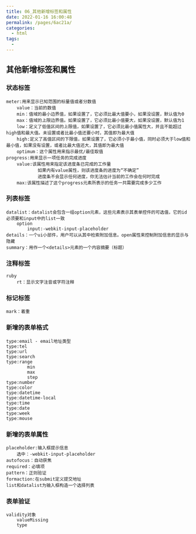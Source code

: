 ```yaml
---
title: 06_其他新增标签和属性
date: 2022-01-16 16:00:48
permalink: /pages/6ac21a/
categories:
  - html
tags:
  - 
---
```

## 其他新增标签和属性
### 状态标签
	meter:用来显示已知范围的标量值或者分数值
		value：当前的数值
		min：值域的最小边界值，如果设置了，它必须比最大值要小，如果没设置，默认值为0
		max：值域的上限边界值。如果设置了，它必须比最小值要大，如果没设置，默认值为1
		low：定义了低值区间的上限值，如果设置了，它必须比最小值属性大，并且不能超过high值和最大值。未设置或者比最小值还要小时，其值即为最大值
		high:定义了高值区间的下限值，如果设置了，它必须小于最小值，同时必须大于low值和最小值，如果没有设置，或者比最大值还大，其值即为最大值
		optimum：这个属性用来指示最优/最佳取值
	progress:用来显示一项任务的完成进度
		value:该属性用来指定该进度条已完成的工作量
				如果内有value属性，则该进度条的进度为“不确定”
				进度条不会显示任何进度，你无法估计当前的工作会在何时完成
		max:该属性描述了这个progress元素所表示的任务一共需要完成多少工作
### 列表标签
	datalist：datalist会包含一组option元素，这些元素表示其表单控件的可选值，它的id必须要和input中的list一致
		option
			input:-webkit-input-placeholder
	details：一个ui小部件，用户可以从其中检索附加信息。open属性来控制附加信息的显示与隐藏
	summary：用作一个<details>元素的一个内容摘要（标题）
### 注释标签
	ruby
		rt：显示文字注音或字符注释
### 标记标签
	mark：着重
### 新增的表单格式
	type:email - email地址类型
	type:tel
	type:url
	type:search
	type:range
			min
			max
			step
	type:number
	type:color
	type:datetime
	type:datetime-local
	type:time
	type:date
	type:week
	type:mouse
### 新增的表单属性
	placeholder:输入框提示信息
		选中：-webkit-input-placeholder
	autofocus：自动获焦
	required：必填项
	pattern：正则验证
	formaction:在submit定义提交地址
	list和datalist为输入框构造一个选择列表
### 表单验证
	validity对象
		valueMissing
		type
